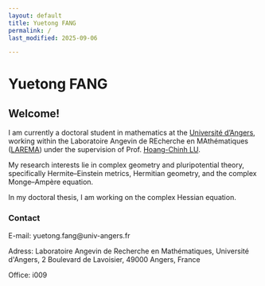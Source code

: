 ```yaml
---
layout: default
title: Yuetong FANG
permalink: /
last_modified: 2025-09-06

---
```

<div class="page-title">
    <h1>Yuetong FANG</h1>
</div>

<section class="section">
  <h2 class="section-title">Welcome!</h2>
  <p >I am currently a doctoral student in mathematics at the <a href="https://www.univ-angers.fr/fr/index.html" target="_blank" class="text-link">Université d’Angers</a>, working within the Laboratoire Angevin de REcherche en MAthématiques (<a href="https://math.univ-angers.fr/" target="_blank" class="text-link">LAREMA</a>) under the supervision of Prof. <a href="https://math.univ-angers.fr/~lu/" target="_blank" class="text-link">Hoang-Chinh LU</a>. <p>
  <p>My research interests lie in complex geometry and pluripotential theory, specifically Hermite–Einstein metrics, Hermitian geometry, and the complex Monge–Ampère equation.<p>
  <p>In my doctoral thesis, I am working on the complex Hessian equation.</p>

<section class="section">
    <h3 class="section-title">Contact</h3>
    <p >E-mail: yuetong.fang@univ-angers.fr</p>
    <p >Adress: Laboratoire Angevin de Recherche en Mathématiques, Université d'Angers, 2 Boulevard de Lavoisier, 49000 Angers, France</p>
    <p >Office: i009</p>